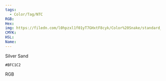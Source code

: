 ```yaml
---
tags:
  - Color/Tag/NTC
RGB:
Hex:
img: https://filedn.com/l0hpzxl1f01yT7GHxtF8cyk/Color%20Snake/standard_csv_to_svg/BFC1C2.svg
CMYK:
HSL:
Name:
---
```

Silver Sand
```palette
#BFC1C2
```
RGB
